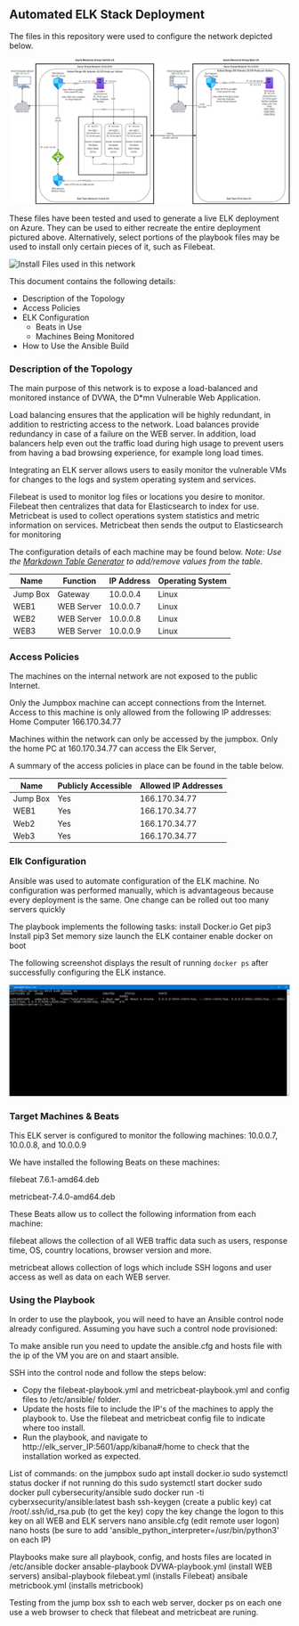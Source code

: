 ## Automated ELK Stack Deployment

The files in this repository were used to configure the network depicted below.



![Red_Team_Network Drawing](Diagrams/Red_Team_Network.Drawing.png)

These files have been tested and used to generate a live ELK deployment on Azure. They can be used to either recreate the entire deployment pictured above. Alternatively, select portions of the playbook files may be used to install only certain pieces of it, such as Filebeat.

  ![Install Files used in this network](Ansible/)

This document contains the following details:
- Description of the Topology
- Access Policies
- ELK Configuration
  - Beats in Use
  - Machines Being Monitored
- How to Use the Ansible Build


### Description of the Topology

The main purpose of this network is to expose a load-balanced and monitored instance of DVWA, the D*mn Vulnerable Web Application.

Load balancing ensures that the application will be highly redundant, in addition to restricting access to the network.
Load balances provide redundancy in case of a failure on the WEB server. In addition, load balancers help even out the traffic load during high usage to prevent users from having a bad browsing experience, for example long load times.


Integrating an ELK server allows users to easily monitor the vulnerable VMs for changes to the logs and system operating system and services.

Filebeat is used to monitor log files or locations you desire to monitor. Filebeat then centralizes that data for Elasticsearch to index for use.
Metricbeat is used to collect operations system statistics and metric information on services. Metricbeat then sends the output to Elasticsearch for monitoring

The configuration details of each machine may be found below.
_Note: Use the [Markdown Table Generator](http://www.tablesgenerator.com/markdown_tables) to add/remove values from the table_.

| Name     | Function | IP Address | Operating System |
|----------|----------|------------|------------------|
| Jump Box |Gateway   | 10.0.0.4   | Linux            |
| WEB1     |WEB Server| 10.0.0.7   | Linux            |
| WEB2     |WEB Server| 10.0.0.8   | Linux            |
| WEB3     |WEB Server| 10.0.0.9   | Linux            |

### Access Policies

The machines on the internal network are not exposed to the public Internet. 

Only the Jumpbox machine can accept connections from the Internet. Access to this machine is only allowed from the following IP addresses:
Home Computer 166.170.34.77

Machines within the network can only be accessed by the jumpbox.
Only the home PC at 160.170.34.77 can access the Elk Server, 

A summary of the access policies in place can be found in the table below.

| Name     | Publicly Accessible | Allowed IP Addresses |
|----------|---------------------|----------------------|
| Jump Box | Yes                 |  166.170.34.77       |
| WEB1     | Yes                 |  166.170.34.77       |
| Web2     | Yes                 |  166.170.34.77       |
| Web3     | Yes                 |  166.170.34.77       |

### Elk Configuration

Ansible was used to automate configuration of the ELK machine. No configuration was performed manually, which is advantageous because
every deployment is the same. One change can be rolled out too many servers quickly

The playbook implements the following tasks:
install Docker.io
Get pip3
Install pip3
Set memory size
launch the ELK container
enable docker on boot

The following screenshot displays the result of running `docker ps` after successfully configuring the ELK instance.

![Docker PS Command](Images/Elk_Docker_PS_Command.PNG)

### Target Machines & Beats
This ELK server is configured to monitor the following machines:
10.0.0.7, 10.0.0.8, and 10.0.0.9

We have installed the following Beats on these machines:

filebeat 7.6.1-amd64.deb

metricbeat-7.4.0-amd64.deb

These Beats allow us to collect the following information from each machine:

filebeat allows the collection of all WEB traffic data such as users, response time, OS, country locations, browser version and more.

metricbeat allows collection of logs which include SSH logons and user access as well as data on each WEB server.


### Using the Playbook
In order to use the playbook, you will need to have an Ansible control node already configured. Assuming you have such a control node provisioned: 

To make ansible run you need to update the ansible.cfg and hosts file with the ip of the VM you are on and staart ansible.

SSH into the control node and follow the steps below:
- Copy the filebeat-playbook.yml and metricbeat-playbook.yml and config files to /etc/ansible/ folder.
- Update the hosts file to include the IP's of the machines to apply the playbook to. Use the filebeat and metricbeat config file to indicate where too install.
- Run the playbook, and navigate to http://elk_server_IP:5601/app/kibana#/home to check that the installation worked as expected.

List of commands:
on the jumpbox
  sudo apt install docker.io
  sudo systemctl status docker
  if not running do this sudo systemctl start docker
  sudo docker pull cybersecurity/ansible
  sudo docker run -ti cyberxsecurity/ansible:latest bash
  ssh-keygen (create a public key)
  cat /root/.ssh/id_rsa.pub (to get the key)
  copy the key
  change the logon to this key on all WEB and ELK servers
  nano ansible.cfg (edit remote user logon)
  nano hosts (be sure to add 'ansible_python_interpreter=/usr/bin/python3' on each IP)
  
 Playbooks
   make sure all playbook, config, and hosts files are located in /etc/ansible
   docker
  ansable-playbook DVWA-playbook.yml (install WEB servers)
  ansibal-playbook filebeat.yml (installs Filebeat)
  ansibale metricbook.yml (installs metricbook)
  
Testing
   from the jump box ssh to each web server,
       docker ps on each one
   use a web browser to check that filebeat and metricbeat are runing. 
  
  
  
